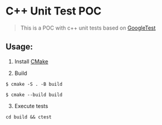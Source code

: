 # C++ Unit Test POC

> This is a POC with c++ unit tests based on [GoogleTest](https://google.github.io/googletest/)

## Usage: 

1. Install [CMake](https://cmake.org/)

2. Build
```shell
$ cmake -S . -B build

$ cmake --build build
```

3. Execute tests
```shell
cd build && ctest
```